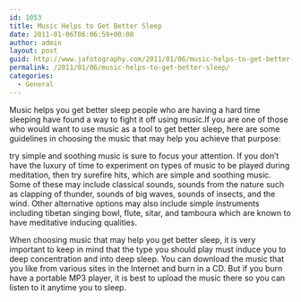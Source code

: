 ```yaml
---
id: 1053
title: Music Helps to Get Better Sleep
date: 2011-01-06T06:06:59+00:00
author: admin
layout: post
guid: http://www.jafotography.com/2011/01/06/music-helps-to-get-better-sleep/
permalink: /2011/01/06/music-helps-to-get-better-sleep/
categories:
  - General
---
```

Music helps you get better sleep people who are having a hard time sleeping have found a way to fight it off using music.If you are one of those who would want to use music as a tool to get better sleep, here are some guidelines in choosing the music that may help you achieve that purpose:

try simple and soothing music is sure to focus your attention. If you don’t have the luxury of time to experiment on types of music to be played during meditation, then try surefire hits, which are simple and soothing music. Some of these may include classical sounds, sounds from the nature such as clapping of thunder, sounds of big waves, sounds of insects, and the wind. Other alternative options may also include simple instruments including tibetan singing bowl, flute, sitar, and tamboura which are known to have meditative inducing qualities. 

When choosing music that may help you get better sleep, it is very important to keep in mind that the type you should play must induce you to deep concentration and into deep sleep. You can download the music that you like from various sites in the Internet and burn in a CD. But if you burn have a portable MP3 player, it is best to upload the music there so you can listen to it anytime you to sleep.